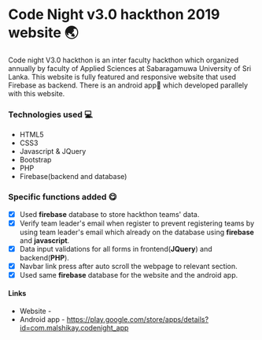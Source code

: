 # Code Night v3.0 hackthon 2019 website :earth_asia:
Code night V3.0 hackthon is an inter faculty hackthon which organized annually by faculty of Applied Sciences at Sabaragamuwa University of Sri Lanka. This website is fully featured and responsive website that used Firebase as backend. There is an android app:iphone: which developed parallely with this website.

### Technologies used :computer: 
- HTML5
- CSS3
- Javascript & JQuery
- Bootstrap
- PHP
- Firebase(backend and database)

### Specific functions added :yum:
- [x] Used __firebase__ database to store hackthon teams' data.
- [x] Verify team leader's email when register to prevent registering teams by using team leader's email which already on the database using **firebase** and __javascript__.
- [x] Data input validations for all forms in frontend(**JQuery**) and backend(**PHP**).
- [x] Navbar link press after auto scroll the webpage to relevant section.
- [x] Used same **firebase** database for the website and the android app.

#### Links
- Website - 
- Android app - https://play.google.com/store/apps/details?id=com.malshikay.codenight_app
